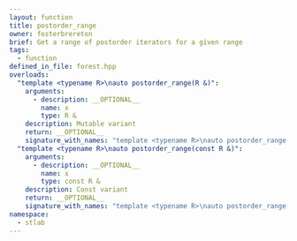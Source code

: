 ```yaml
---
layout: function
title: postorder_range
owner: fosterbrereton
brief: Get a range of postorder iterators for a given range
tags:
  - function
defined_in_file: forest.hpp
overloads:
  "template <typename R>\nauto postorder_range(R &)":
    arguments:
      - description: __OPTIONAL__
        name: x
        type: R &
    description: Mutable variant
    return: __OPTIONAL__
    signature_with_names: "template <typename R>\nauto postorder_range(R & x)"
  "template <typename R>\nauto postorder_range(const R &)":
    arguments:
      - description: __OPTIONAL__
        name: x
        type: const R &
    description: Const variant
    return: __OPTIONAL__
    signature_with_names: "template <typename R>\nauto postorder_range(const R & x)"
namespace:
  - stlab
---
```

